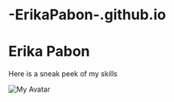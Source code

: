# -ErikaPabon-.github.io

<!DOCTYPE hmtl>
<html lang="en">
<title>My Page</title>
 <head>
 <meta content="width=device-width, initial-scale=1">
<meta charset="UTF-8">
<link href="./styles.css" rel="stylesheet">
</head>
<body>
<div class="box">
<div class="myframe">
    <h1> Erika Pabon</h1>
</div></div>
    <div>
    <p>Here is a sneak peek of my skills</p>
    <img src="avatar.png" alt="My Avatar">
    </div>
</body>